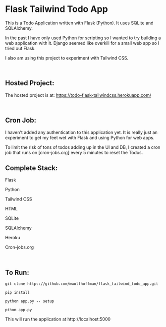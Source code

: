 # Flask Tailwind Todo App

This is a Todo Application written with Flask (Python). It uses SQLite and SQLAlchemy.

In the past I have only used Python for scripting so I wanted to try building a web application with it. Django seemed like overkill for a small web app so I tried out Flask.

I also am using this project to experiment with Tailwind CSS. 


<br/>

## Hosted Project:

The hosted project is at: https://todo-flask-tailwindcss.herokuapp.com/

<br/>

## Cron Job:

I haven't added any authentication to this application yet. It is really just an experiment to get my feet wet with Flask and using Python for web apps. 

To limit the risk of tons of todos adding up in the UI and DB, I created a cron job that runs on [cron-jobs.org] every 5 minutes to reset the Todos. 

## Complete Stack:

Flask 

Python

Tailwind CSS

HTML

SQLite

SQLAlchemy

Heroku

Cron-jobs.org

<br/>

## To Run:  

```
git clone https://github.com/mwolfhoffman/flask_tailwind_todo_app.git

pip install

python app.py -- setup

pthon app.py
```

This will run the application at http://localhost:5000